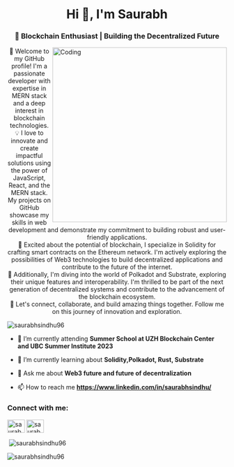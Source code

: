 <h1 align="center">Hi 👋, I'm Saurabh</h1>
<h3 align="center">🔗 Blockchain Enthusiast | Building the Decentralized Future</h3>
<img align="right" alt="Coding" width="400" src="https://cdn.dribbble.com/users/1162077/screenshots/5403918/media/a85c0dcdcc774c6f340b07518363d6fb.gif">
<p align="center"> 
  👋 Welcome to my GitHub profile! I'm a passionate developer with expertise in MERN stack and a deep interest in blockchain technologies.<br />
  💡 I love to innovate and create impactful solutions using the power of JavaScript, React, and the MERN stack. My projects on GitHub showcase my skills in web development and demonstrate my commitment to building robust and user-friendly applications.<br />
🔗 Excited about the potential of blockchain, I specialize in Solidity for crafting smart contracts on the Ethereum network. I'm actively exploring the possibilities of Web3 technologies to build decentralized applications and contribute to the future of the internet. <br />
🚀 Additionally, I'm diving into the world of Polkadot and Substrate, exploring their unique features and interoperability. I'm thrilled to be part of the next generation of decentralized systems and contribute to the advancement of the blockchain ecosystem.<br />
🤝 Let's connect, collaborate, and build amazing things together. Follow me on this journey of innovation and exploration. </p>

<p align="left"> <img src="https://komarev.com/ghpvc/?username=saurabhsindhu96&label=Profile%20views&color=0e75b6&style=flat" alt="saurabhsindhu96" /> </p>

- 🔭 I’m currently attending  **Summer School at UZH Blockchain Center and UBC Summer Institute 2023**

- 🌱 I’m currently learning about **Solidity,Polkadot, Rust, Substrate**

- 💬 Ask me about **Web3 future and future of decentralization**

- 📫 How to reach me **https://www.linkedin.com/in/saurabhsindhu/**

<h3 align="left">Connect with me:</h3>
<p align="left">
<a href="https://linkedin.com/in/saurabhsindhu96" target="blank"><img align="center" src="https://raw.githubusercontent.com/rahuldkjain/github-profile-readme-generator/master/src/images/icons/Social/linked-in-alt.svg" alt="saurabhsindhu96" height="30" width="40" /></a>
<a href="https://instagram.com/saurabh_sindhu" target="blank"><img align="center" src="https://raw.githubusercontent.com/rahuldkjain/github-profile-readme-generator/master/src/images/icons/Social/instagram.svg" alt="saurabh_sindhu" height="30" width="40" /></a>
</p>


<p>&nbsp;<img align="center" src="https://github-readme-stats.vercel.app/api?username=saurabhsindhu96&show_icons=true&locale=en" alt="saurabhsindhu96" /></p>

<p><img align="center" src="https://github-readme-streak-stats.herokuapp.com/?user=saurabhsindhu96&" alt="saurabhsindhu96" /></p>
